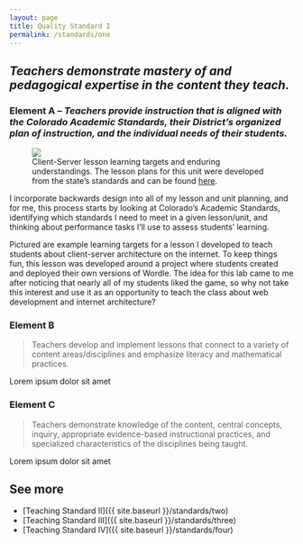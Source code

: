 ```yaml
---
layout: page
title: Quality Standard I
permalink: /standards/one
---
```


## _Teachers demonstrate mastery of and pedagogical expertise in the content they teach._

### Element A – _Teachers provide instruction that is aligned with the Colorado Academic Standards, their District’s organized plan of instruction, and the individual needs of their students._

<figure>
	<img src="{{ site.baseurl }}/images/client-server-lesson.png">
	<figcaption>Client-Server lesson learning targets and enduring understandings. The lesson plans for this unit were developed from the state’s standards and can be found <a target="_blank" rel="noreferrer" href="https://drive.google.com/drive/folders/1wfnyN2uteld8psmBlKYPwbFbyTGA5py2?usp=drive_link">here</a>.</figcaption>
</figure>

I incorporate backwards design into all of my lesson and unit planning, and for me, this process starts by looking at Colorado’s Academic Standards, identifying which standards I need to meet in a given lesson/unit, and thinking about performance tasks I’ll use to assess students’ learning.

Pictured are example learning targets for a lesson I developed to teach students about client-server architecture on the internet. To keep things fun, this lesson was developed around a project where students created and deployed their own versions of Wordle. The idea for this lab came to me after noticing that nearly all of my students liked the game, so why not take this interest and use it as an opportunity to teach the class about web development and internet architecture?

### Element B

> Teachers develop and implement lessons that connect to a variety of content areas/disciplines and emphasize literacy and mathematical practices.

Lorem ipsum dolor sit amet

### Element C

> Teachers demonstrate knowledge of the content, central concepts, inquiry, appropriate evidence-based instructional practices, and specialized characteristics of the disciplines being taught.

Lorem ipsum dolor sit amet

## See more

- [Teaching Standard II]({{ site.baseurl }}/standards/two)
- [Teaching Standard III]({{ site.baseurl }}/standards/three)
- [Teaching Standard IV]({{ site.baseurl }}/standards/four)
